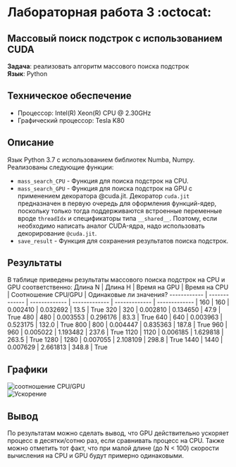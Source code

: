 # Лабораторная работа 3 :octocat:
## Массовый поиск подстрок с использованием CUDA
**Задача**: реализовать алгоритм массового поиска подстрок <br/>
**Язык**: Python<br/>
## **Техническое обеспечение**
+ Процессор: Intel(R) Xeon(R) CPU @ 2.30GHz
+ Графический процессор: Tesla K80
## **Описание**
Язык Python 3.7 с использованием библиотек Numba, Numpy. Реализованы следующие функции: <br/>
+ ```mass_search_CPU``` - Функция для поиска подстрок на CPU.
+ ```mass_search_GPU``` - Функция для поиска подстрок на GPU с применением декоратора @cuda.jit. Декоратор  ```cuda.jit``` предназначен в первую очередь для оформления функций-ядер, поскольку только тогда поддерживаются встроенные переменные вроде ```threadIdx``` и спецификаторы типа ```__shared__```. Поэтому, если необходимо написать аналог CUDA-ядра, надо использовать декорирование ```@cuda.jit```.
+ ```save_result``` - Функция для сохранения результатов поиска подстрок. 
## **Результаты**
В таблице приведены результаты массового поиска подстрок на CPU и GPU соответственно:
Длина N | Длина H | Время на GPU | Время на CPU | Соотношение CPU/GPU | Одинаковые ли значения?
------------ | ------------- | ------------- | ------------- | ------------- | ------------- |
160 | 160 | 0.002410 | 0.032692 | 13.5 | True
320 | 320 | 0.002810 | 0.134650 | 47.9 | True
480 | 480 | 0.003553 | 0.296176 | 83.3 | True
640 | 640 | 0.003963 | 0.523175 | 132.0 | True
800 | 800 | 0.004447 | 0.835363 | 187.8 | True
960 | 960 | 0.005022 | 1.193482 | 237.6 | True
1120 | 1120 | 0.006185 | 1.629818 | 263.5 | True
1280 | 1280 | 0.007055 | 2.108109 | 298.8 | True
1440 | 1440 | 0.007629 | 2.661813 | 348.8 | True
## **Графики**
![соотношение CPU/GPU](https://drive.google.com/uc?export=view&id=180ZOIKSpgd7bh8Jkc37oam0Zko16_Aoh)
 <br/>
 ![Ускорение](https://drive.google.com/uc?export=view&id=1N_sxBYR8zdd_bz8Vl7p8fpWMuBa_7YOl)
 <br/>
 ## **Вывод**
 По результатам можно сделать вывод, что GPU действительно ускоряет процесс в десятки/сотню раз, если сравнивать процесс на CPU. Также можно отметить тот факт, что при малой длине (до N < 100) скорости вычисления на CPU и GPU будут примерно одинаковыми.
